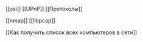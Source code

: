 [[osi]]
[[UPnP]]
[[Протоколы]]

[[nmap]]
[[libpcap]]

[[Как  получить список всех компьютеров в сети]]